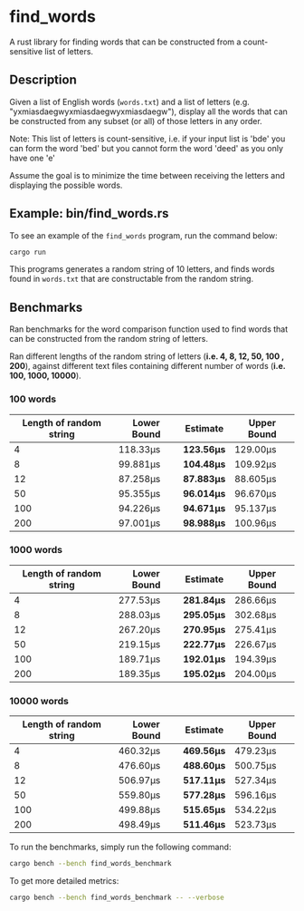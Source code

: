 # find_words
A rust library for finding words that can be constructed from a count-sensitive list of letters.

## Description
Given a list of English words (`words.txt`) and a list of letters (e.g. "yxmiasdaegwyxmiasdaegwyxmiasdaegw"), display all the words that can be constructed from any subset (or all) of those letters in any order.

Note: This list of letters is count-sensitive, i.e. if your input list is 'bde' you can form the word 'bed' but you cannot form the word 'deed' as you only have one 'e'

Assume the goal is to minimize the time between receiving the letters and displaying the possible words.

## Example: bin/find_words.rs

To see an example of the `find_words` program, run the command below:
```sh
cargo run
```
This programs generates a random string of 10 letters, and finds words found in `words.txt` that are constructable from the random string.

## Benchmarks

Ran benchmarks for the word comparison function used to find words that can be constructed from the random string of letters. 

Ran different lengths of the random string of letters (**i.e. 4, 8, 12, 50, 100 , 200**), against different text files containing different number of words (**i.e. 100, 1000, 10000**).

### 100 words
| Length of random string | Lower Bound | Estimate     | Upper Bound |
|-------------------------|-------------|--------------|-------------|
| 4                       | 118.33µs    | **123.56µs** | 129.00µs    |
| 8                       | 99.881µs    | **104.48µs** | 109.92µs    |
| 12                      | 87.258µs    | **87.883µs** | 88.605µs    |
| 50                      | 95.355µs    | **96.014µs** | 96.670µs    |
| 100                     | 94.226µs    | **94.671µs** | 95.137µs    |
| 200                     | 97.001µs    | **98.988µs** | 100.96µs    |

### 1000 words
| Length of random string | Lower Bound | Estimate     | Upper Bound |
|-------------------------|-------------|--------------|-------------|
| 4                       | 277.53µs    | **281.84µs** | 286.66µs    |
| 8                       | 288.03µs    | **295.05µs** | 302.68µs    |
| 12                      | 267.20µs    | **270.95µs** | 275.41µs    |
| 50                      | 219.15µs    | **222.77µs** | 226.67µs    |
| 100                     | 189.71µs    | **192.01µs** | 194.39µs    |
| 200                     | 189.35µs    | **195.02µs** | 204.00µs    |

### 10000 words
| Length of random string | Lower Bound | Estimate     | Upper Bound |
|-------------------------|-------------|--------------|-------------|
| 4                       | 460.32µs    | **469.56µs** | 479.23µs    |
| 8                       | 476.60µs    | **488.60µs** | 500.75µs    |
| 12                      | 506.97µs    | **517.11µs** | 527.34µs    |
| 50                      | 559.80µs    | **577.28µs** | 596.16µs    |
| 100                     | 499.88µs    | **515.65µs** | 534.22µs    |
| 200                     | 498.49µs    | **511.46µs** | 523.73µs    |

To run the benchmarks, simply run the following command:
```sh
cargo bench --bench find_words_benchmark
```

To get more detailed metrics:
```sh
cargo bench --bench find_words_benchmark -- --verbose
```